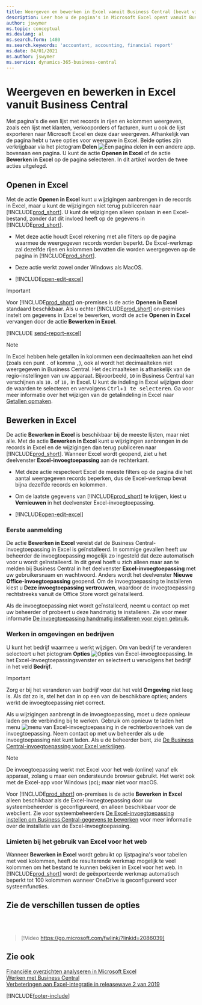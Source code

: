 ```yaml
---
title: Weergeven en bewerken in Excel vanuit Business Central (bevat video)
description: Leer hoe u de pagina's in Microsoft Excel opent vanuit Business Central voor betere gegevensanalyse.
author: jswymer
ms.topic: conceptual
ms.devlang: al
ms.search.form: 1480
ms.search.keywords: 'accountant, accounting, financial report'
ms.date: 04/01/2021
ms.author: jswymer
ms.service: dynamics-365-business-central
---
```

# <a name="viewing-and-editing-in-excel-from-business-central"></a>Weergeven en bewerken in Excel vanuit Business Central

Met pagina's die een lijst met records in rijen en kolommen weergeven, zoals een lijst met klanten, verkooporders of facturen, kunt u ook de lijst exporteren naar Microsoft Excel en deze daar weergeven. Afhankelijk van de pagina hebt u twee opties voor weergave in Excel. Beide opties zijn verkrijgbaar via het pictogram **Delen** ![Een pagina delen in een andere app.](media/share-icon.png) bovenaan een pagina. U kunt de actie **Openen in Excel** of de actie **Bewerken in Excel** op de pagina selecteren. In dit artikel worden de twee acties uitgelegd.

## <a name="open-in-excel"></a>Openen in Excel

Met de actie **Openen in Excel** kunt u wijzigingen aanbrengen in de records in Excel, maar u kunt de wijzigingen niet terug publiceren naar [!INCLUDE[prod_short](includes/prod_short.md)]. U kunt de wijzigingen alleen opslaan in een Excel-bestand, zonder dat dit invloed heeft op de gegevens in [!INCLUDE[prod_short](includes/prod_short.md)].

- Met deze actie houdt Excel rekening met alle filters op de pagina waarmee de weergegeven records worden beperkt. De Excel-werkmap zal dezelfde rijen en kolommen bevatten die worden weergegeven op de pagina in [!INCLUDE[prod_short](includes/prod_short.md)].

- Deze actie werkt zowel onder Windows als MacOS.
- [!INCLUDE[open-edit-excel](includes/open-and-edit-excel.md)]

> [!IMPORTANT]
> Voor [!INCLUDE[prod_short](includes/prod_short.md)] on-premises is de actie **Openen in Excel** standaard beschikbaar. Als u echter [!INCLUDE[prod_short](includes/prod_short.md)] on-premises instelt om gegevens in Excel te bewerken, wordt de actie **Openen in Excel** vervangen door de actie **Bewerken in Excel**.

[!INCLUDE [send-report-excel](includes/send-report-excel.md)] 

> [!NOTE]
> In Excel hebben hele getallen in kolommen een decimaalteken aan het eind (zoals een punt `.` of komma `,`), ook al wordt het decimaalteken niet weergegeven in Business Central. Het decimaalteken is afhankelijk van de regio-instellingen van uw apparaat. Bijvoorbeeld, `10` in Business Central kan verschijnen als `10.` of `10,` in Excel. U kunt de indeling in Excel wijzigen door de waarden te selecteren en vervolgens <kbd>Ctrl</kbd>+<kbd>1 te selecteren</kbd>. Ga voor meer informatie over het wijzigen van de getalindeling in Excel naar [Getallen opmaken](https://support.microsoft.com/office/format-numbers-f27f865b-2dc5-4970-b289-5286be8b994a).


## <a name="edit-in-excel"></a>Bewerken in Excel

De actie **Bewerken in Excel** is beschikbaar bij de meeste lijsten, maar niet alle. Met de actie **Bewerken in Excel** kunt u wijzigingen aanbrengen in de records in Excel en de wijzigingen dan terug publiceren naar [!INCLUDE[prod_short](includes/prod_short.md)]. Wanneer Excel wordt geopend, ziet u het deelvenster **Excel-invoegtoepassing** aan de rechterkant.

- Met deze actie respecteert Excel de meeste filters op de pagina die het aantal weergegeven records beperken, dus de Excel-werkmap bevat bijna dezelfde records en kolommen.

- Om de laatste gegevens van [!INCLUDE[prod_short](includes/prod_short.md)] te krijgen, kiest u **Vernieuwen** in het deelvenster Excel-invoegtoepassing.
- [!INCLUDE[open-edit-excel](includes/open-and-edit-excel.md)]

### <a name="first-time-sign-in"></a>Eerste aanmelding

De actie **Bewerken in Excel** vereist dat de Business Central-invoegtoepassing in Excel is geïnstalleerd. In sommige gevallen heeft uw beheerder de invoegtoepassing mogelijk zo ingesteld dat deze automatisch voor u wordt geïnstalleerd. In dit geval hoeft u zich alleen maar aan te melden bij Business Central in het deelvenster **Excel-invoegtoepassing** met uw gebruikersnaam en wachtwoord. Anders wordt het deelvenster **Nieuwe Office-invoegtoepassing** geopend. Om de invoegtoepassing te installeren kiest u **Deze invoegtoepassing vertrouwen**, waardoor de invoegtoepassing rechtstreeks vanuit de Office Store wordt geïnstalleerd.

Als de invoegtoepassing niet wordt geïnstalleerd, neemt u contact op met uw beheerder of probeert u deze handmatig te installeren. Zie voor meer informatie [De invoegtoepassing handmatig installeren voor eigen gebruik](admin-deploy-excel-addin.md#install).

### <a name="work-across-environments-and-companies"></a>Werken in omgevingen en bedrijven

U kunt het bedrijf waarmee u werkt wijzigen. Om van bedrijf te veranderen selecteert u het pictogram **Opties** ![Opties van Excel-invoegtoepassing.](media/cogwheel.png "Opties van Excel-invoegtoepassing") In het Excel-invoegtoepassingsvenster en selecteert u vervolgens het bedrijf in het veld **Bedrijf**.  

> [!IMPORTANT]
> Zorg er bij het veranderen van bedrijf voor dat het veld **Omgeving** niet leeg is. Als dat zo is, stel het dan in op een van de beschikbare opties; anders werkt de invoegtoepassing niet correct.  

Als u wijzigingen aanbrengt in de invoegtoepassing, moet u deze opnieuw laden om de verbinding bij te werken. Gebruik om opnieuw te laden het menu ![menu van Excel-invoegtoepassing](media/excel-addin-menu.png "Menu van Excel-invoegtoepassing") in de rechterbovenhoek van de invoegtoepassing. Neem contact op met uw beheerder als u de invoegtoepassing niet kunt laden. Als u de beheerder bent, zie [De Business Central-invoegtoepassing voor Excel verkrijgen](admin-deploy-excel-addin.md).

> [!NOTE]
> De invoegtoepassing werkt met Excel voor het web (online) vanaf elk apparaat, zolang u maar een ondersteunde browser gebruikt. Het werkt ook met de Excel-app voor Windows (pc); maar niet voor macOS.
>
> Voor [!INCLUDE[prod_short](includes/prod_short.md)] on-premises is de actie **Bewerken in Excel** alleen beschikbaar als de Excel-invoegtoepassing door uw systeembeheerder is geconfigureerd, en alleen beschikbaar voor de webclient. Zie voor systeembeheerders [De Excel-invoegtoepassing instellen om Business Central-gegevens te bewerken](/dynamics365/business-central/dev-itpro/administration/configuring-excel-addin) voor meer informatie over de installatie van de Excel-invoegtoepassing.

### <a name="limits-when-using-excel-for-the-web"></a>Limieten bij het gebruik van Excel voor het web

Wanneer **Bewerken in Excel** wordt gebruikt op lijstpagina's voor tabellen met veel kolommen, heeft de resulterende werkmap mogelijk te veel kolommen om het bestand te kunnen bekijken in Excel voor het web. In [!INCLUDE[prod_short](includes/prod_short.md)] wordt de geëxporteerde werkmap automatisch beperkt tot 100 kolommen wanneer OneDrive is geconfigureerd voor systeemfuncties. 

## <a name="see-the-differences-between-the-options"></a>Zie de verschillen tussen de opties
<br><br>  

> [!Video https://go.microsoft.com/fwlink/?linkid=2086039]

## <a name="see-also"></a>Zie ook

[Financiële overzichten analyseren in Microsoft Excel](finance-analyze-excel.md)  
[Werken met Business Central](ui-work-product.md)  
[Verbeteringen aan Excel-integratie in releasewave 2 van 2019](/dynamics365-release-plan/2019wave2/dynamics365-business-central/enhancements-excel-integration)  


[!INCLUDE[footer-include](includes/footer-banner.md)]
